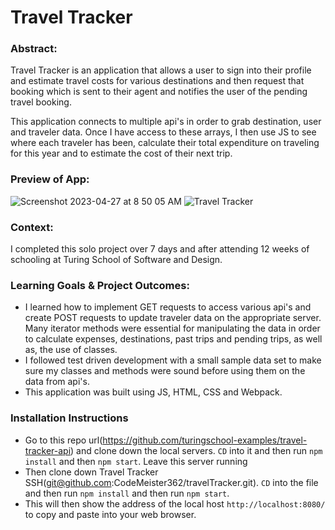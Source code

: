 # Travel Tracker


### Abstract:
Travel Tracker is an application that allows a user to sign into their profile and estimate travel costs for various destinations and then request that booking which is sent to their agent and notifies the user of the pending travel booking. 

This application connects to multiple api's in order to grab destination, user and traveler data. Once I have access to these arrays, I then use JS to see where each traveler has been, calculate their total expenditure on traveling for this year and to estimate the cost of their next trip. 

### Preview of App:
![Screenshot 2023-04-27 at 8 50 05 AM](https://user-images.githubusercontent.com/66446070/234917781-0054f9d1-d3ff-438e-94ec-6a66de886a4c.png)
![Travel Tracker](https://media.giphy.com/media/v1.Y2lkPTc5MGI3NjExMzRkYThhYjg2ZmFmZmIwMzI2MjQyYTZkMDkxNmYxOGYzYzIzZDZiNyZlcD12MV9pbnRlcm5hbF9naWZzX2dpZklkJmN0PWc/SRxJPwBUhXA69vwTN0/giphy.gif)

### Context:
I completed this solo project over 7 days and after attending 12 weeks of schooling at Turing School of Software and Design.

### Learning Goals & Project Outcomes:
* I learned how to implement GET requests to access various api's and create POST requests to update traveler data on the appropriate server. Many iterator methods were essential for manipulating the data in order to calculate expenses, destinations, past trips and pending trips, as well as, the use of classes. 
* I followed test driven development with a small sample data set to make sure my classes and methods were sound before using them on the data from api's. 
* This application was built using JS, HTML, CSS and Webpack.

### Installation Instructions
* Go to this repo url(https://github.com/turingschool-examples/travel-tracker-api) and clone down the local servers. `CD` into it and then run `npm install` and then `npm start`. Leave this server running
* Then clone down Travel Tracker SSH(git@github.com:CodeMeister362/travelTracker.git). `CD` into the file and then run `npm install` and then run `npm start`.
* This will then show the address of the local host `http://localhost:8080/` to copy and paste into your web browser. 

